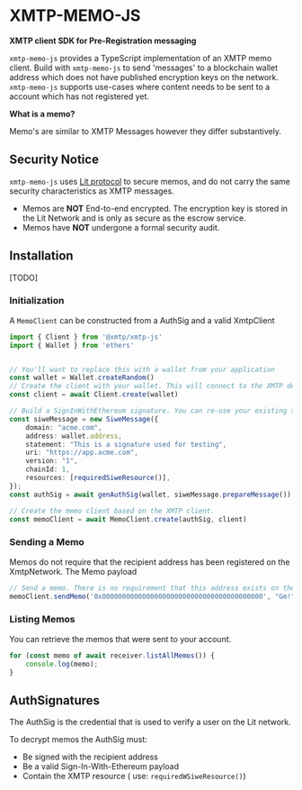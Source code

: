 # XMTP-MEMO-JS

**XMTP client SDK for Pre-Registration messaging**

`xmtp-memo-js` provides a TypeScript implementation of an XMTP memo client.
Build with `xmtp-memo-js` to send 'messages' to a blockchain wallet address which does not have published encryption keys on the network. `xmtp-memo-js` supports use-cases where content needs to be sent to a account which has not registered yet.

**What is a memo?**

Memo's are similar to XMTP Messages however they differ substantively.

## Security Notice

`xmtp-memo-js` uses [Lit protocol](https://developer.litprotocol.com/) to secure memos, and do not carry the same security characteristics as XMTP messages.

- Memos are **NOT** End-to-end encrypted. The encryption key is stored in the Lit Network and is only as secure as the escrow service.
- Memos have **NOT** undergone a formal security audit.

## Installation

[TODO]

### Initialization

A `MemoClient` can be constructed from a AuthSig and a valid XmtpClient

```ts
import { Client } from '@xmtp/xmtp-js'
import { Wallet } from 'ethers'


// You'll want to replace this with a wallet from your application
const wallet = Wallet.createRandom()
// Create the client with your wallet. This will connect to the XMTP development network by default
const client = await Client.create(wallet)

// Build a SignInWithEthereum signature. You can re-use your existing sign in signature by adding the required resource
const siweMessage = new SiweMessage({
    domain: "acme.com",
    address: wallet.address,
    statement: "This is a signature used for testing",
    uri: "https://app.acme.com",
    version: "1",
    chainId: 1,
    resources: [requiredSiweResource()],
});
const authSig = await genAuthSig(wallet, siweMessage.prepareMessage())

// Create the memo client based on the XMTP client.
const memoClient = await MemoClient.create(authSig, client)

```

### Sending a Memo

Memos do not require that the recipient address has been registered on the XmtpNetwork. The Memo payload

```ts
// Send a memo. There is no requirement that this address exists on the XTMP network.
memoClient.sendMemo('0x0000000000000000000000000000000000000000', "Gm!")
```

### Listing Memos

You can retrieve the memos that were sent to your account.

```ts
for (const memo of await receiver.listAllMemos()) {
    console.log(memo);
}
```

## AuthSignatures

The AuthSig is the credential that is used to verify a user on the Lit network.

To decrypt memos the AuthSig must:

- Be signed with the recipient address
- Be a valid Sign-In-With-Ethereum payload
- Contain the XMTP resource ( use: `requiredWSiweResource()`)
